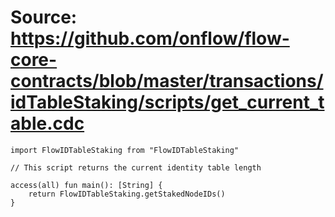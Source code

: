 # Source: https://github.com/onflow/flow-core-contracts/blob/master/transactions/idTableStaking/scripts/get_current_table.cdc

```
import FlowIDTableStaking from "FlowIDTableStaking"

// This script returns the current identity table length

access(all) fun main(): [String] {
    return FlowIDTableStaking.getStakedNodeIDs()
}
```
